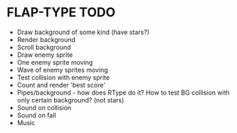 # FLAP-TYPE TODO

- Draw background of some kind (have stars?)
- Render background
- Scroll background
- Draw enemy sprite
- One enemy sprite moving
- Wave of enemy sprites moving
- Test collision with enemy sprite
- Count and render 'best score'
- Pipes/background - how does RType do it? How to test BG collision with only
  certain background? (not stars)
- Sound on collision
- Sound on fall
- Music
